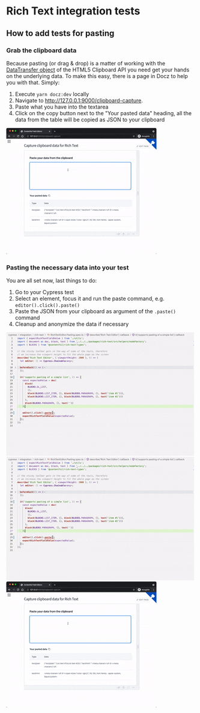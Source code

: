 # Rich Text integration tests

## How to add tests for pasting

### Grab the clipboard data

Because pasting (or drag & drop) is a matter of working with the [DataTransfer object](https://developer.mozilla.org/en-US/docs/Web/API/DataTransfer) of the HTML5 Clipboard API
you need get your hands on the underlying data. To make this easy, there is a page in Docz to help you with that. Simply:

1. Execute `yarn docz:dev` locally
2. Navigate to http://127.0.0.1:9000/clipboard-capture.
3. Paste what you have into the textarea
4. Click on the copy button next to the "Your pasted data" heading, all the data from the table will be copied as JSON to your clipboard

![Grab data from clipboard](getting-clipboard-data.gif)

### Pasting the necessary data into your test

You are all set now, last things to do:

1. Go to your Cypress test
2. Select an element, focus it and run the paste command, e.g. `editor().click().paste()`
3. Paste the JSON from your clipboard as argument of the `.paste()` command
4. Cleanup and anonymize the data if necessary

![Pasting into your test](pasting-into-test.gif)
![Alt text](pasting-into-test.gif) ![Alt text](getting-clipboard-data.gif)
